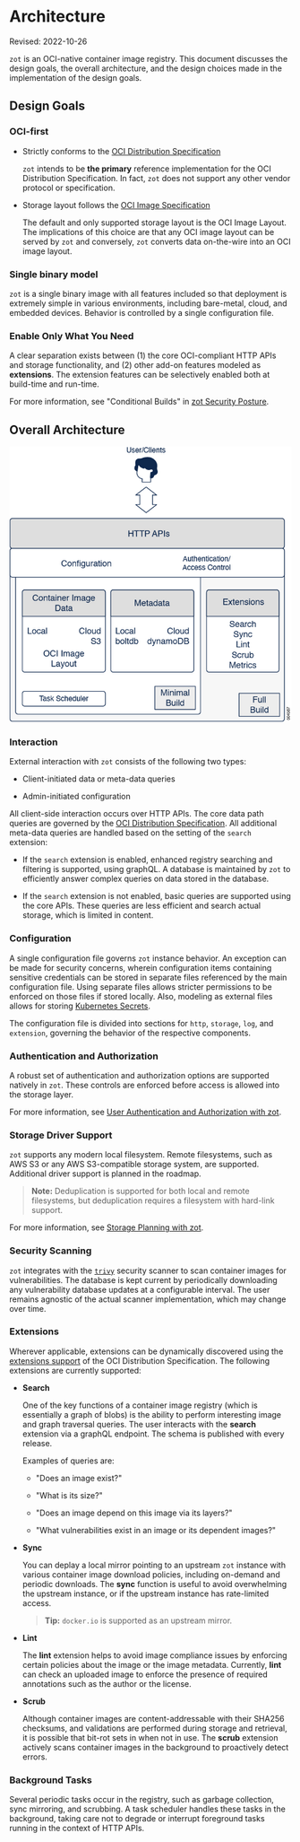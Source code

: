 # Architecture

Revised: 2022-10-26

`zot` is an OCI-native container image registry. This document discusses the design goals, the overall architecture, and the design choices made in the implementation of the design goals.

## Design Goals

### OCI-first

-   Strictly conforms to the [OCI Distribution
    Specification](https://github.com/opencontainers/distribution-spec)

    `zot` intends to be **the primary** reference implementation for the
    OCI Distribution Specification. In fact, `zot` does not support any
    other vendor protocol or specification.

-   Storage layout follows the [OCI Image
    Specification](https://github.com/opencontainers/image-spec)

    The default and only supported storage layout is the OCI Image
    Layout. The implications of this choice are that any OCI image
    layout can be served by `zot` and conversely, `zot` converts data
    on-the-wire into an OCI image layout.

### Single binary model

`zot` is a single binary image with all features included so that deployment is extremely simple in various environments, including bare-metal, cloud, and embedded devices. Behavior is controlled by a single configuration file.

### Enable Only What You Need

A clear separation exists between (1) the core OCI-compliant HTTP APIs and storage functionality, and (2) other add-on features modeled as **extensions**. The extension features can be selectively enabled both at build-time and run-time.

For more information, see "Conditional Builds" in [zot Security Posture](kb:security-posture.xml#_conditional_builds).

## Overall Architecture

![504567.jpg](../assets/images/504567.jpg)

### Interaction

External interaction with `zot` consists of the following two types:

-   Client-initiated data or meta-data queries

-   Admin-initiated configuration

All client-side interaction occurs over HTTP APIs. The core data path queries are governed by the [OCI Distribution Specification](https://github.com/opencontainers/distribution-spec). All additional meta-data queries are handled based on the setting of the `search` extension:

-   If the `search` extension is enabled, enhanced registry searching
    and filtering is supported, using graphQL. A database is maintained
    by `zot` to efficiently answer complex queries on data stored in the
    database.

-   If the `search` extension is not enabled, basic queries are
    supported using the core APIs. These queries are less efficient and
    search actual storage, which is limited in content.

### Configuration

A single configuration file governs `zot` instance behavior. An exception can be made for security concerns, wherein configuration items containing sensitive credentials can be stored in separate files referenced by the main configuration file. Using separate files allows stricter permissions to be enforced on those files if stored locally. Also, modeling as external files allows for storing [Kubernetes Secrets](https://kubernetes.io/docs/concepts/configuration/secret/).

The configuration file is divided into sections for `http`, `storage`, `log`, and `extension`, governing the behavior of the respective components.

### Authentication and Authorization

A robust set of authentication and authorization options are supported natively in `zot`. These controls are enforced before access is allowed into the storage layer.

For more information, see [User Authentication and Authorization with zot](kb:authn-authz.xml).

### Storage Driver Support

`zot` supports any modern local filesystem. Remote filesystems, such as AWS S3 or any AWS S3-compatible storage system, are supported. Additional driver support is planned in the roadmap.

> **Note:**
> Deduplication is supported for both local and remote filesystems, but deduplication requires a filesystem with hard-link support.

For more information, see [Storage Planning with zot](kb:storage.xml).

### Security Scanning

`zot` integrates with the [`trivy`](https://github.com/aquasecurity/trivy) security scanner to scan container images for vulnerabilities. The database is kept current by periodically downloading any vulnerability database updates at a configurable interval. The user remains agnostic of the actual scanner implementation, which may change over time.

### Extensions

Wherever applicable, extensions can be dynamically discovered using the [extensions support](https://github.com/opencontainers/distribution-spec/tree/main/extensions) of the OCI Distribution Specification. The following extensions are currently supported:

-   **Search**

    One of the key functions of a container image registry (which is
    essentially a graph of blobs) is the ability to perform interesting
    image and graph traversal queries. The user interacts with the
    **search** extension via a graphQL endpoint. The schema is published
    with every release.

    Examples of queries are:

    -   "Does an image exist?"

    -   "What is its size?"

    -   "Does an image depend on this image via its layers?"

    -   "What vulnerabilities exist in an image or its dependent
        images?"

-   **Sync**

    You can deplay a local mirror pointing to an upstream `zot` instance
    with various container image download policies, including on-demand
    and periodic downloads. The **sync** function is useful to avoid
    overwhelming the upstream instance, or if the upstream instance has
    rate-limited access.

    > **Tip:**
    > `docker.io` is supported as an upstream mirror.


-   **Lint**

    The **lint** extension helps to avoid image compliance issues by
    enforcing certain policies about the image or the image metadata.
    Currently, **lint** can check an uploaded image to enforce the
    presence of required annotations such as the author or the license.

-   **Scrub**

    Although container images are content-addressable with their SHA256
    checksums, and validations are performed during storage and
    retrieval, it is possible that bit-rot sets in when not in use. The
    **scrub** extension actively scans container images in the
    background to proactively detect errors.

### Background Tasks

Several periodic tasks occur in the registry, such as garbage collection, sync mirroring, and scrubbing. A task scheduler handles these tasks in the background, taking care not to degrade or interrupt foreground tasks running in the context of HTTP APIs.
